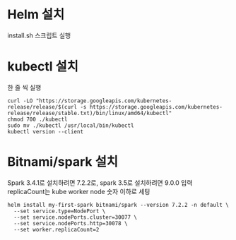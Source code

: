 # Helm 설치
install.sh 스크립트 실행

# kubectl 설치
한 줄 씩 실행
```shell
curl -LO "https://storage.googleapis.com/kubernetes-release/release/$(curl -s https://storage.googleapis.com/kubernetes-release/release/stable.txt)/bin/linux/amd64/kubectl"
chmod 700 ./kubectl
sudo mv ./kubectl /usr/local/bin/kubectl
kubectl version --client
```

# Bitnami/spark 설치
Spark 3.4.1로 설치하려면 7.2.2로, spark 3.5로 설치하려면 9.0.0 입력<br>
replicaCount는 kube worker node 숫자 이하로 세팅

```shell
helm install my-first-spark bitnami/spark --version 7.2.2 -n default \
  --set service.type=NodePort \
  --set service.nodePorts.cluster=30077 \
  --set service.nodePorts.http=30078 \
  --set worker.replicaCount=2
```
